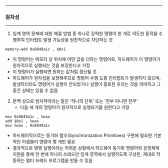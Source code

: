 -----
### 원자성
-----
1. 임계 영역 문제에 대한 해결 방법 중 하나로 강력한 명령어 한 개로 의도한 동작을 수행하여 인터럽트 발생 가능성을 원천적으로 차단하는 것
```
memory−add 0x8049a1c , $0x1
```
   - 이 명령어는 메모리 상 위치에 어떤 값을 더하는 명령어로, 하드웨어가 이 명령어가 원자적으로 실행되는 것을 보장한다고 가정
   - 이 명령어가 실행되면 원하는 값처럼 갱신될 것
   - 하드웨어가 원자성을 보장해주므로 명령어 수행 도중 인터럽트가 발생하지 않으며, 발생하더라도 명령어가 실행이 안되었거나 실행이 종료된 후라는 것을 의미하고 그 중간 상태는 있을 수 없음

2. 문맥 상으로 원자적이라는 말은 '하나의 단위' 또는 '전부 아니면 전무'
   - 다음 세 개의 명령어가 원자적으로 실행되기를 원한다고 가정
```
mov 0x8049a1c , %eax
add $0x1 , %eax
mov %eax , 0x8049a1c
```
   - 하드웨어적으로는 동기화 함수(Synchronization Primitives) 구현에 필요한 기본적인 어셈블리 명령어 몇 개만 필요
   - 결과적으로 병행 실행이라는 어려운 상황에서 하드웨어 동기화 명령어와 운영체제 지원을 통해 한 번에 하나의 쓰레드만 임계 영역에서 실행하도록 구성된, 제대로 작동하는 멀티 쓰레드 프로그램을 만들 수 있음
